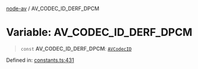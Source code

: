 [node-av](../globals.md) / AV\_CODEC\_ID\_DERF\_DPCM

# Variable: AV\_CODEC\_ID\_DERF\_DPCM

> `const` **AV\_CODEC\_ID\_DERF\_DPCM**: [`AVCodecID`](../type-aliases/AVCodecID.md)

Defined in: [constants.ts:431](https://github.com/seydx/av/blob/f8631fc881b394300b1479f511d55cf1c370a87f/src/constants/constants.ts#L431)
